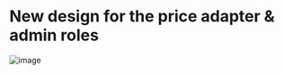 # New design for the price adapter & admin roles

![image](https://github.com/user-attachments/assets/03a49f50-21d3-4baa-9822-65346a79c6ee)

